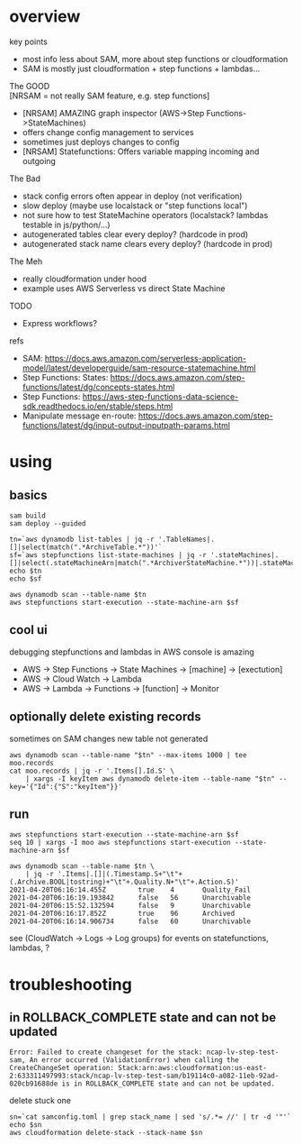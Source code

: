 # overview

key points
- most info less about SAM, more about step functions or cloudformation
- SAM is mostly just cloudformation + step functions + lambdas...

The GOOD</br>
[NRSAM = not really SAM feature, e.g. step functions]
- [NRSAM] AMAZING graph inspector (AWS->Step Functions->StateMachines)
- offers change config management to services
- sometimes just deploys changes to config
- [NRSAM] Statefunctions: Offers variable mapping incoming and outgoing

The Bad
- stack config errors often appear in deploy (not verification)
- slow deploy (maybe use localstack or "step functions local")
- not sure how to test StateMachine operators (localstack? lambdas testable in js/python/...)
- autogenerated tables clear every deploy? (hardcode in prod)
- autogenerated stack name clears every deploy? (hardcode in prod)

The Meh
- really cloudformation under hood
- example uses AWS Serverless vs direct State Machine

TODO
- Express workflows?

refs
- SAM: https://docs.aws.amazon.com/serverless-application-model/latest/developerguide/sam-resource-statemachine.html
- Step Functions: States: https://docs.aws.amazon.com/step-functions/latest/dg/concepts-states.html
- Step Functions: https://aws-step-functions-data-science-sdk.readthedocs.io/en/stable/steps.html
- Manipulate message en-route: https://docs.aws.amazon.com/step-functions/latest/dg/input-output-inputpath-params.html

# using

## basics
```
sam build
sam deploy --guided
```
```
tn=`aws dynamodb list-tables | jq -r '.TableNames|.[]|select(match(".*ArchiveTable.*"))'`
sf=`aws stepfunctions list-state-machines | jq -r '.stateMachines|.[]|select(.stateMachineArn|match(".*ArchiverStateMachine.*"))|.stateMachineArn'`
echo $tn
echo $sf
```
```
aws dynamodb scan --table-name $tn
aws stepfunctions start-execution --state-machine-arn $sf
```
## cool ui

debugging stepfunctions and lambdas in AWS console is amazing

- AWS -> Step Functions -> State Machines -> [machine] -> [exectution]
- AWS -> Cloud Watch -> Lambda
- AWS -> Lambda -> Functions -> [function] -> Monitor

## optionally delete existing records
sometimes on SAM changes new table not generated
```
aws dynamodb scan --table-name "$tn" --max-items 1000 | tee moo.records   
cat moo.records | jq -r '.Items[].Id.S' \
    | xargs -I keyItem aws dynamodb delete-item --table-name "$tn" --key='{"Id":{"S":"keyItem"}}'
```
## run
```
aws stepfunctions start-execution --state-machine-arn $sf
seq 10 | xargs -I moo aws stepfunctions start-execution --state-machine-arn $sf
```
```
aws dynamodb scan --table-name $tn \
    | jq -r '.Items|.[]|(.Timestamp.S+"\t"+(.Archive.BOOL|tostring)+"\t"+.Quality.N+"\t"+.Action.S)'
2021-04-20T06:16:14.455Z        true    4       Quality_Fail
2021-04-20T06:16:19.193842      false   56      Unarchivable
2021-04-20T06:15:52.132594      false   9       Unarchivable
2021-04-20T06:16:17.852Z        true    96      Archived
2021-04-20T06:16:14.906734      false   60      Unarchivable

```
see (CloudWatch -> Logs -> Log groups) for events on statefunctions, lambdas, ?

# troubleshooting

## in ROLLBACK_COMPLETE state and can not be updated
```Error: Failed to create changeset for the stack: ncap-lv-step-test-sam, An error occurred (ValidationError) when calling the CreateChangeSet operation: Stack:arn:aws:cloudformation:us-east-2:633311497993:stack/ncap-lv-step-test-sam/b19114c0-a082-11eb-92ad-020cb91688de is in ROLLBACK_COMPLETE state and can not be updated.```

delete stuck one
```
sn=`cat samconfig.toml | grep stack_name | sed 's/.*= //' | tr -d '"'`
echo $sn
aws cloudformation delete-stack --stack-name $sn
```
